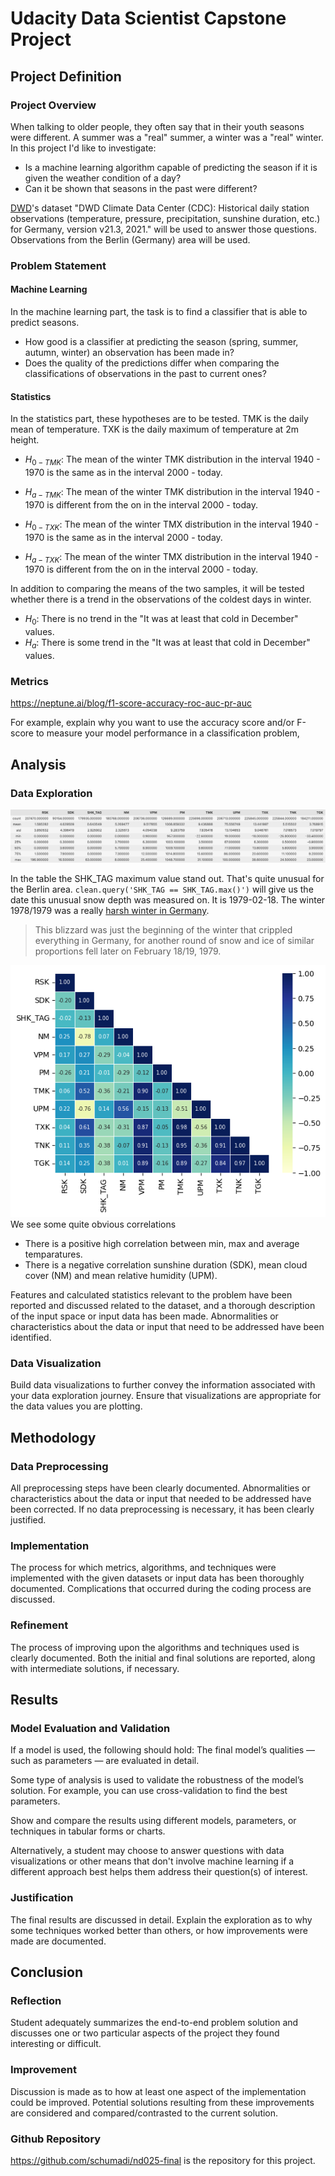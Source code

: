 # Udacity Data Scientist Capstone Project
## Project Definition
### Project Overview
When talking to older people, they often say that in their youth seasons were different. A summer was a "real" summer, a winter was a "real" winter.  
In this project I'd like to investigate:
* Is a machine learning algorithm capable of predicting the season if it is given the weather condition of a day?
* Can it be shown that seasons in the past were different?

[DWD](https://www.dwd.de/EN/Home/home_node.html)'s dataset "DWD Climate Data Center (CDC): Historical daily station observations (temperature, pressure, precipitation, sunshine duration, etc.) for Germany, version v21.3, 2021." will be used to answer those questions. Observations from the Berlin (Germany) area will be used. 

### Problem Statement
#### Machine Learning
In the machine learning part, the task is to find a classifier that is able to predict seasons.
* How good is a classifier at predicting the season (spring, summer, autumn, winter) an observation has been made in?
* Does the quality of the predictions differ when comparing the classifications of observations in the past to current ones?

#### Statistics
In the statistics part, these hypotheses are to be tested. TMK is the daily mean of temperature. TXK is the daily maximum of temperature at 2m height.
* $H_{0-TMK}$: The mean of the winter TMK distribution in the interval 1940 - 1970 is the same as in the interval 2000 - today.  
* $H_{a-TMK}$: The mean of the winter TMK distribution in the interval 1940 - 1970 is different from the on in the interval 2000 - today.


* $H_{0-TXK}$: The mean of the winter TMX distribution in the interval 1940 - 1970 is the same as in the interval 2000 - today.  
* $H_{a-TXK}$: The mean of the winter TMX distribution in the interval 1940 - 1970 is different from the on in the interval 2000 - today.


In addition to comparing the means of the two samples, it will be tested whether there is a trend in the observations of the coldest days in winter. 
* $H_0$: There is no trend in the "It was at least that cold in December" values.  
* $H_a$: There is some trend in the "It was at least that cold in December" values.

### Metrics

https://neptune.ai/blog/f1-score-accuracy-roc-auc-pr-auc


For example, explain why you want to use the accuracy score and/or F-score to measure your model performance in a classification problem,

## Analysis
### Data Exploration
![Basis statistics](./describe-dataset.png)

In the table the SHK_TAG maximum value stand out. That's quite unusual for the Berlin area. 
`clean.query('SHK_TAG == SHK_TAG.max()')` will give us the date this unusual snow depth was measured on. It is 1979-02-18. The winter 1978/1979 was a really [harsh winter in Germany](https://www.vintag.es/2021/01/1978-germany-blizzard.html).

>This blizzard was just the beginning of the winter that crippled everything in Germany, for another round of snow and ice of similar proportions fell later on February 18/19, 1979.


![Correlation matrix](./correlation.png)
We see some quite obvious correlations  
* There is a positive high correlation between min, max and average temparatures.
* There is a negative correlation sunshine duration (SDK), mean cloud cover (NM) and mean relative humidity (UPM).

Features and calculated statistics relevant to the problem have been reported and discussed related to the dataset, and a thorough description of the input space or input data has been made. Abnormalities or characteristics about the data or input that need to be addressed have been identified.

### Data Visualization
	

Build data visualizations to further convey the information associated with your data exploration journey. Ensure that visualizations are appropriate for the data values you are plotting.

## Methodology
### Data Preprocessing
	

All preprocessing steps have been clearly documented. Abnormalities or characteristics about the data or input that needed to be addressed have been corrected. If no data preprocessing is necessary, it has been clearly justified.

### Implementation
	

The process for which metrics, algorithms, and techniques were implemented with the given datasets or input data has been thoroughly documented. Complications that occurred during the coding process are discussed.

### Refinement
	

The process of improving upon the algorithms and techniques used is clearly documented. Both the initial and final solutions are reported, along with intermediate solutions, if necessary.

## Results
### Model Evaluation and Validation
	

If a model is used, the following should hold: The final model’s qualities — such as parameters — are evaluated in detail.

Some type of analysis is used to validate the robustness of the model’s solution. For example, you can use cross-validation to find the best parameters.

Show and compare the results using different models, parameters, or techniques in tabular forms or charts.

Alternatively, a student may choose to answer questions with data visualizations or other means that don't involve machine learning if a different approach best helps them address their question(s) of interest.

### Justification
	

The final results are discussed in detail. Explain the exploration as to why some techniques worked better than others, or how improvements were made are documented.

## Conclusion
### Reflection
	

Student adequately summarizes the end-to-end problem solution and discusses one or two particular aspects of the project they found interesting or difficult.

### Improvement
	

Discussion is made as to how at least one aspect of the implementation could be improved. Potential solutions resulting from these improvements are considered and compared/contrasted to the current solution.


### Github Repository
	
https://github.com/schumadi/nd025-final is the repository for this project.
